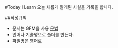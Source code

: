 #Today I Learn
오늘 새롭게 알게된 사실을 기록을 합니다.

##작성규칙
- 문서는 GFM을 사용 [문법](https://help.github.com/categories/writing-on-github/)
- 언어나 기술명으로 폴더를 만든다.
- 파일명은 영어로


